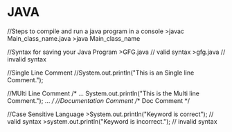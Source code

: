 # JAVA

//Steps to compile and run a java program in a console
	>javac Main_class_name.java
	>java Main_class_name

//Syntax for saving your Java Program
	>GFG.java // valid syntax
	>gfg.java // invalid syntax

//Single Line Comment
	//System.out.println("This is an Single line Comment.");

//MUlti Line Comment
	/*
		...
		System.out.println("This is the Multi line Comment.");
		...
	*/
//Documentation Comment
	/** Doc Comment */


//Case Sensitive Language
	>System.out.println("Keyword is correct"); // valid syntax
	>system.out.println("Keyword is incorrect."); // invalid syntax
